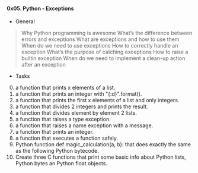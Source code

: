 #### 0x05. Python - Exceptions
* General
> Why Python programming is awesome
> What’s the difference between errors and exceptions
> What are exceptions and how to use them
> When do we need to use exceptions
> How to correctly handle an exception
> What’s the purpose of catching exceptions
> How to raise a builtin exception
> When do we need to implement a clean-up action after an exception

* Tasks
0. a function that prints x elements of a list.
1. a function that prints an integer with "{:d}".format().
2. a function that prints the first x elements of a list and only integers.
3. a function that divides 2 integers and prints the result.
4. a function that divides element by element 2 lists.
5. a function that raises a type exception.
6. a function that raises a name exception with a message.
7. a function that prints an integer.
8. a function that executes a function safely.
9. Python function def magic_calculation(a, b): that does exactly the same as the following Python bytecode.
10. Create three C functions that print some basic info about Python lists, Python bytes an Python float objects.
